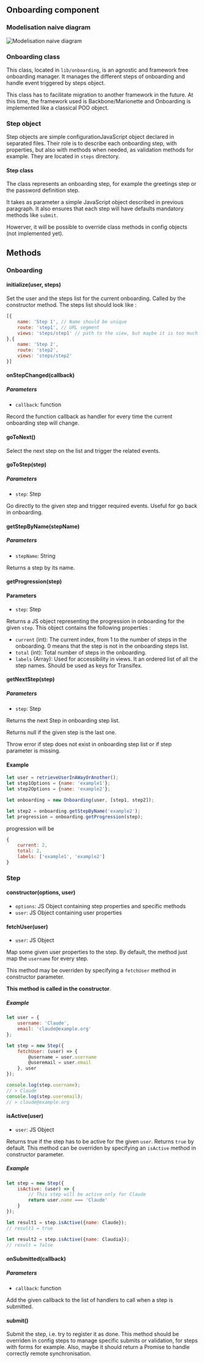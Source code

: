 ## Onboarding component

### Modelisation naive diagram
![Modelisation naive diagram](assets/onboarding-modelisation.jpg "Diagram")

### Onboarding class

This class, located in `lib/onboarding`, is an agnostic and framework free onboarding manager. It manages the different steps of onboarding and handle event triggered by steps object.

This class has to facilitate migration to another framework in the future. At this time, the framework used is Backbone/Marionette and Onboarding is implemented like a classical POO object.

### Step object
Step objects are simple configurationJavaScript object declared in separated files. Their role is to describe each onboarding step, with properties, but also with methods when needed, as validation methods for example. They are located in `steps` directory.

#### Step class

The class represents an onboarding step, for example the greetings step or the password definition step.

It takes as parameter a simple JavaScript object described in previous paragraph.
It also ensures that each step will have defaults mandatory methods like `submit`.

Howerver, it will be possible to override class methods in config objects (not implemented yet).

## Methods
### Onboarding
#### initialize(user, steps)
Set the user and the steps list for the current onboarding.
Called by the constructor method.
The steps list should look like :
```javascript
[{
    name: 'Step 1', // Name should be unique
    route: 'step1', // URL segment
    views: 'steps/step1' // path to the view, but maybe it is too much  framework-specific and we should compute the view's path.
},{
    name: 'Step 2',
    route: 'step2',
    views: 'steps/step2'
}]
```

#### onStepChanged(callback)
##### Parameters
* `callback`: function

Record the function callback as handler for every time the current onboarding step will change.

#### goToNext()
Select the next step on the list and trigger the related events.

#### goToStep(step)
##### Parameters
* `step`: Step

Go directly to the given step and trigger required events. Useful for go back in onboarding.

#### getStepByName(stepName)
##### Parameters
* `stepName`: String

Returns a step by its name.

#### getProgression(step)
#### Parameters
* `step`: Step

Returns a JS object representing the progression in onboarding for the given `step`. This object contains the following properties :
* `current` (int): The current index, from 1 to the number of steps in the onboarding. 0 means that the step is not in the onboarding steps list.
* `total` (int): Total number of steps in the onboarding.
* `labels` (Array): Used for accessibility in views. It an ordered list of all the step names. Should be used as keys for Transifex.

#### getNextStep(step)
##### Parameters
* `step`: Step

Returns the next Step in onboarding step list.

Returns null if the given step is the last one.

Throw error if step does not exist in onboarding step list or if step parameter is missing.

#### Example
```javascript
let user = retrieveUserInAWayOrAnother();
let step1Options = {name: 'example1'};
let step2Options = {name: 'example2'};

let onboarding = new Onboarding(user, [step1, step2]);

let step2 = onboarding.getStepByName('example2');
let progression = onboarding.getProgression(step);
```
progression will be
```javascript
{
    current: 2,
    total: 2,
    labels: ['example1', 'example2']
}
```

### Step

#### constructor(options, user)
* `options`: JS Object containing step properties and specific methods
* `user`: JS Object containing user properties

#### fetchUser(user)
* `user`: JS Object

Map some given user properties to the step. By default, the method just map the `username` for every step.

This method may be overriden by specifying a `fetchUser` method in constructor parameter.

__This method is called in the constructor__.

##### Example
```javascript
let user = {
    username: 'Claude',
    email: 'claude@example.org'
};

let step = new Step({
    fetchUser: (user) => {
        @username = user.username
        @useremail = user.email
    }, user
});

console.log(step.username);
// > Claude
console.log(step.useremail);
// > claude@example.org
```

#### isActive(user)
* `user`: JS Object

Returns true if the step has to be active for the given `user`. Returns `true` by default.
This method can be overriden by specifying an `isActive` method in constructor parameter.

##### Example
```javascript
let step = new Step({
    isActive: (user) => {
        // This step will be active only for Claude
        return user.name === 'Claude'
    }
});

let result1 = step.isActive({name: Claude});
// result1 = true

let result2 = step.isActive({name: Claudia});
// result = false
```


#### onSubmitted(callback)
##### Parameters
* `callback`: function

Add the given callback to the list of handlers to call when a step is submitted.

#### submit()
Submit the step, i.e. try to register it as done. This method should be overriden in config steps to manage specific submits or validation, for steps with forms for example.
Also, maybe it should return a Promise to handle correctly remote synchronisation.
